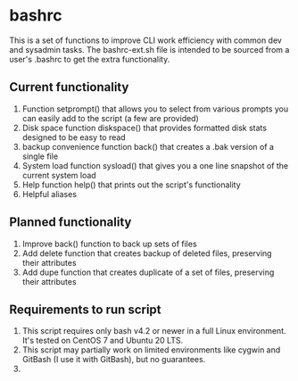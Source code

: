 # bashrc
This is a set of functions to improve CLI work efficiency with common dev and sysadmin tasks. The bashrc-ext.sh file is intended to be sourced from a user's .bashrc to get the extra functionality.

## Current functionality 
1. Function setprompt() that allows you to select from various prompts you can easily add to the script (a few are provided)
2. Disk space function diskspace() that provides formatted disk stats designed to be easy to read 
3. backup convenience function back() that creates a .bak version of a single file
4. System load function sysload() that gives you a one line snapshot of the current system load
5. Help function help() that prints out the script's functionality 
6. Helpful aliases

## Planned functionality
1. Improve back() function to back up sets of files 
2. Add delete function that creates backup of deleted files, preserving their attributes
3. Add dupe function that creates duplicate of a set of files, preserving their attributes
## Requirements to run script 
1. This script requires only bash v4.2 or newer in a full Linux environment. It's tested on CentOS 7 and Ubuntu 20 LTS. 
2. This script may partially work on limited environments like cygwin and GitBash (I use it with GitBash), but no guarantees.
3.   
